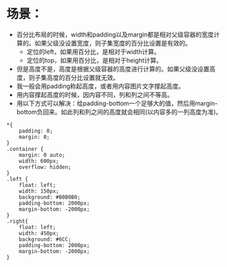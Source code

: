 # 场景：
* 百分比布局的时候，width和padding以及margin都是相对父级容器的宽度计算的。如果父级没设置宽度，则子集宽度的百分比设置是有效的。
  - 定位的left，如果用百分比，是相对于width计算。
  - 定位的top，如果用百分比，是相对于height计算。
* 但是高度不是，高度是根据父级容器的高度进行计算的。如果父级没设置高度，则子集高度的百分比设置就无效。
* 我一般会用padding称起高度，或者用内容图片文字撑起高度。
* 用内容撑起高度的时候，因内容不同，列和列之间不等高。
* 用以下方式可以解决：给padding-bottom一个足够大的值，然后用margin-bottom负回来。如此列和列之间的高度就会相同(以内容多的一列高度为准)。
```
*{
    padding: 0;
    margin: 0;
}
.container {
    margin: 0 auto;
    width: 600px;
    overflow: hidden;
}
.left {
    float: left;
    width: 150px;
    background: #B0B0B0;
    padding-bottom: 2000px;
    margin-bottom: -2000px;
}
.right{
    float: left;
    width: 450px;
    background: #6CC;
    padding-bottom: 2000px;
    margin-bottom: -2000px;
}
```
